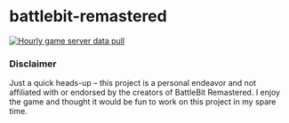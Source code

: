 # battlebit-remastered
[![Hourly game server data pull](https://github.com/bradfordjohnson/battlebit-remastered/actions/workflows/server_api.yml/badge.svg)](https://github.com/bradfordjohnson/battlebit-remastered/actions/workflows/server_api.yml)

### Disclaimer
Just a quick heads-up – this project is a personal endeavor and not affiliated with or endorsed by the creators of BattleBit Remastered. I enjoy the game and thought it would be fun to work on this project in my spare time.

